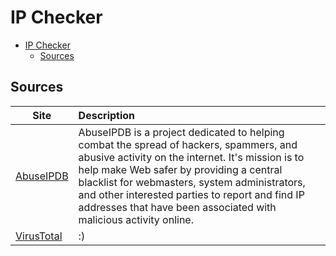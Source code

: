 # IP Checker

- [IP Checker](#ip-checker)
  - [Sources](#sources)

## Sources

| **Site** | **Description** |
| --- |:--- |
| [AbuseIPDB](https://www.abuseipdb.com/) | AbuseIPDB is a project dedicated to helping combat the spread of hackers, spammers, and abusive activity on the internet. It's mission is to help make Web safer by providing a central blacklist for webmasters, system administrators, and other interested parties to report and find IP addresses that have been associated with malicious activity online. |
| [VirusTotal](https://virustotal.com) | :) |
